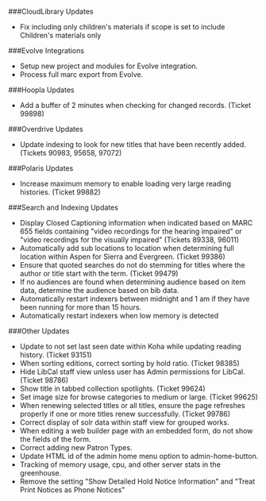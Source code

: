 ###CloudLibrary Updates
- Fix including only children's materials if scope is set to include Children's materials only

###Evolve Integrations
- Setup new project and modules for Evolve integration. 
- Process full marc export from Evolve.

###Hoopla Updates
- Add a buffer of 2 minutes when checking for changed records. (Ticket 99898)

###Overdrive Updates
- Update indexing to look for new titles that have been recently added. (Tickets 90983, 95658, 97072) 

###Polaris Updates
- Increase maximum memory to enable loading very large reading histories. (Ticket 99882) 

###Search and Indexing Updates
- Display Closed Captioning information when indicated based on MARC 655 fields containing "video recordings for the hearing impaired" or "video recordings for the visually impaired" (Tickets 89338, 96011)
- Automatically add sub locations to location when determining full location within Aspen for Sierra and Evergreen. (Ticket 99386)
- Ensure that quoted searches do not do stemming for titles where the author or title start with the term. (Ticket 99479)
- If no audiences are found when determining audience based on item data, determine the audience based on bib data.   
- Automatically restart indexers between midnight and 1 am if they have been running for more than 15 hours. 
- Automatically restart indexers when low memory is detected

###Other Updates
- Update to not set last seen date within Koha while updating reading history. (Ticket 93151)
- When sorting editions, correct sorting by hold ratio. (Ticket 98385)
- Hide LibCal staff view unless user has Admin permissions for LibCal. (Ticket 98786)
- Show title in tabbed collection spotlights. (Ticket 99624)
- Set image size for browse categories to medium or large. (Ticket 99625)
- When renewing selected titles or all titles, ensure the page refreshes properly if one or more titles renew successfully.  (Ticket 99786)
- Correct display of solr data within staff view for grouped works.
- When editing a web builder page with an embedded form, do not show the fields of the form. 
- Correct adding new Patron Types.
- Update HTML id of the admin home menu option to admin-home-button.
- Tracking of memory usage, cpu, and other server stats in the greenhouse.
- Remove the setting "Show Detailed Hold Notice Information" and "Treat Print Notices as Phone Notices"